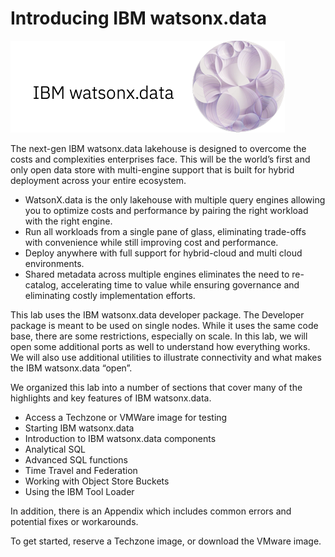 # Introducing IBM watsonx.data 

![WatsonX](wxd-images/watsonxlogoibm.png)

The next-gen IBM watsonx.data lakehouse is designed to overcome the costs and complexities enterprises face. This will be the world’s first and only open data store with multi-engine support that is built for hybrid deployment  across your entire ecosystem.
 
   * WatsonX.data is the only lakehouse with multiple query engines allowing you to optimize costs and performance by pairing the right workload with the right engine.
   * Run all workloads from a single pane of glass, eliminating trade-offs with convenience while still improving cost and performance.
   * Deploy anywhere with full support for hybrid-cloud and multi cloud environments.
   * Shared metadata across multiple engines eliminates the need to re-catalog, accelerating time to value while ensuring governance and eliminating costly implementation efforts.

This lab uses the IBM watsonx.data developer package. The Developer package is meant to be used on single nodes. While it uses the same code base, there are some restrictions, especially on scale. In this lab, we will open some additional ports as well to understand how everything works. We will also use additional utilities to illustrate connectivity and what makes the IBM watsonx.data “open”. 

We organized this lab into a number of sections that cover many of the highlights and key features of IBM watsonx.data.

   * Access a Techzone or VMWare image for testing
   * Starting IBM watsonx.data
   * Introduction to IBM watsonx.data components
   * Analytical SQL
   * Advanced SQL functions
   * Time Travel and Federation
   * Working with Object Store Buckets
   * Using the IBM Tool Loader

In addition, there is an Appendix which includes common errors and potential fixes or workarounds. 

To get started, reserve a Techzone image, or download the VMware image.
